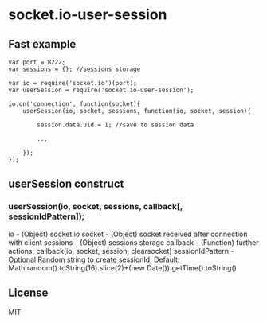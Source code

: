 # socket.io-user-session

## Fast example

```
var port = 8222;
var sessions = {}; //sessions storage

var io = require('socket.io')(port);
var userSession = require('socket.io-user-session');

io.on('connection', function(socket){
    userSession(io, socket, sessions, function(io, socket, session){
        
        session.data.uid = 1; //save to session data
        
        ...
        
    });
});
```

## userSession construct
### userSession(io, socket, sessions, callback[, sessionIdPattern]);
io - (Object) socket.io
socket - (Object) socket received after connection with client
sessions - (Object) sessions storage
callback - (Function) further actions; callback(io, socket, session, clearsocket)
sessionIdPattern - [Optional](String) Random string to create sessionId; Default: Math.random().toString(16).slice(2)+(new Date()).getTime().toString()

## License
MIT
